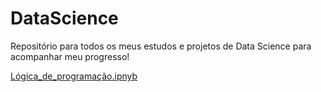 # DataScience
Repositório para todos os meus estudos e projetos de Data Science para acompanhar meu progresso!

[Lógica_de_programação.ipnyb](/Lógica_de_programação.ipynb)
